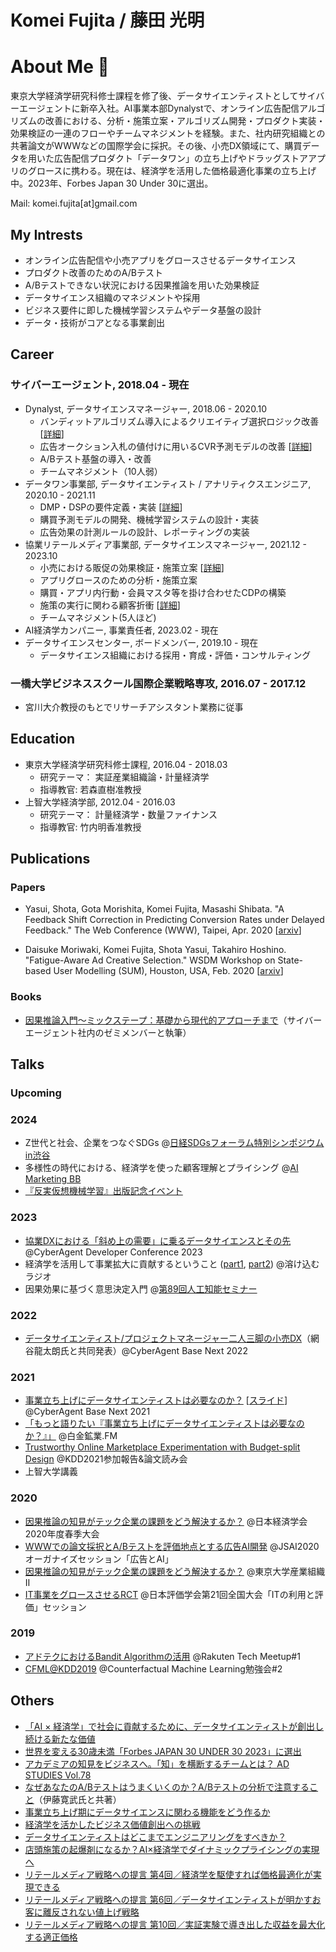 # Komei Fujita / 藤田 光明
# About Me 👋
東京大学経済学研究科修士課程を修了後、データサイエンティストとしてサイバーエージェントに新卒入社。AI事業本部Dynalystで、オンライン広告配信アルゴリズムの改善における、分析・施策立案・アルゴリズム開発・プロダクト実装・効果検証の一連のフローやチームマネジメントを経験。また、社内研究組織との共著論文がWWWなどの国際学会に採択。その後、小売DX領域にて、購買データを用いた広告配信プロダクト「データワン」の立ち上げやドラッグストアアプリのグロースに携わる。現在は、経済学を活用した価格最適化事業の立ち上げ中。2023年、Forbes Japan 30 Under 30に選出。

Mail: komei.fujita[at]gmail.com

## My Intrests
* オンライン広告配信や小売アプリをグロースさせるデータサイエンス
* プロダクト改善のためのA/Bテスト
* A/Bテストできない状況における因果推論を用いた効果検証
* データサイエンス組織のマネジメントや採用
* ビジネス要件に即した機械学習システムやデータ基盤の設計
* データ・技術がコアとなる事業創出

## Career
### サイバーエージェント, 2018.04 - 現在
* Dynalyst, データサイエンスマネージャー, 2018.06 - 2020.10
  * バンディットアルゴリズム導入によるクリエイティブ選択ロジック改善 [[詳細](https://speakerdeck.com/ko_fujita1/how-causal-inference-findings-solve-tech-companies-challenges)]
  * 広告オークション入札の値付けに用いるCVR予測モデルの改善 [[詳細](https://speakerdeck.com/ko_fujita1/www2020)]
  * A/Bテスト基盤の導入・改善
  * チームマネジメント（10人弱）
* データワン事業部, データサイエンティスト / アナリティクスエンジニア, 2020.10 - 2021.11
  * DMP・DSPの要件定義・実装 [[詳細](https://speakerdeck.com/ko_fujita1/how-data-scientists-can-help-startups)]
  * 購買予測モデルの開発、機械学習システムの設計・実装
  * 広告効果の計測ルールの設計、レポーティングの実装
* 協業リテールメディア事業部, データサイエンスマネージャー, 2021.12 - 2023.10
  * 小売における販促の効果検証・施策立案 [[詳細](https://ca-base-next.cyberagent.co.jp/2022/sessions/dx-data-science/)]
  * アプリグロースのための分析・施策立案
  * 購買・アプリ内行動・会員マスタ等を掛け合わせたCDPの構築
  * 施策の実行に関わる顧客折衝 [[詳細](https://cadc.cyberagent.co.jp/2023/sessions/ds-collaboration/)]
  * チームマネジメント(5人ほど)
* AI経済学カンパニー, 事業責任者, 2023.02 - 現在
* データサイエンスセンター, ボードメンバー, 2019.10 - 現在
  * データサイエンス組織における採用・育成・評価・コンサルティング


### 一橋大学ビジネススクール国際企業戦略専攻, 2016.07 - 2017.12
* 宮川大介教授のもとでリサーチアシスタント業務に従事

## Education
* 東京大学経済学研究科修士課程, 2016.04 - 2018.03
  * 研究テーマ： 実証産業組織論・計量経済学
  * 指導教官: 若森直樹准教授
* 上智大学経済学部, 2012.04 - 2016.03
  * 研究テーマ： 計量経済学・数量ファイナンス
  * 指導教官: 竹内明香准教授

## Publications
### Papers
* Yasui, Shota, Gota Morishita, Komei Fujita, Masashi Shibata. "A Feedback Shift Correction in Predicting Conversion Rates under Delayed Feedback." The Web Conference (WWW), Taipei, Apr. 2020
[[arxiv](https://arxiv.org/abs/2002.02068)]

* Daisuke Moriwaki, Komei Fujita, Shota Yasui, Takahiro Hoshino. "Fatigue-Aware Ad Creative Selection." WSDM Workshop on State-based User Modelling (SUM), Houston, USA, Feb. 2020
[[arxiv](https://arxiv.org/abs/1908.08936)]

### Books
* [因果推論入門〜ミックステープ：基礎から現代的アプローチまで](https://gihyo.jp/book/2023/978-4-297-13417-4)（サイバーエージェント社内のゼミメンバーと執筆）

## Talks
### Upcoming

### 2024
* Z世代と社会、企業をつなぐSDGs @[日経SDGsフォーラム特別シンポジウムin渋谷](https://events.nikkei.co.jp/64517/)
* 多様性の時代における、経済学を使った顧客理解とプライシング @[AI Marketing BB](https://web3bb2024.pivot-tokyo.com/program-aimarketing)
* [『反実仮想機械学習』出版記念イベント](https://cfml.connpass.com/event/313112/)

### 2023
* [協業DXにおける「斜め上の需要」に乗るデータサイエンスとその先](https://cadc.cyberagent.co.jp/2023/sessions/ds-collaboration/) @CyberAgent Developer Conference 2023
* 経済学を活用して事業拡大に貢献するということ ([part1](https://open.spotify.com/episode/1ZC43fxcqM2o8G8YBMnYh2?si=584638534eff4cc5), [part2](https://open.spotify.com/episode/4TjJ4aeUZoLJCqPCPNtEIl?si=3a3b4e2f1d464ad5)) @溶け込むラジオ
* 因果効果に基づく意思決定入門 @[第89回人工知能セミナー](https://www.ai-gakkai.or.jp/event/ai-seminar/no89_jsai_seminar/)

### 2022
* [データサイエンティスト/プロジェクトマネージャー二人三脚の小売DX](https://ca-base-next.cyberagent.co.jp/2022/sessions/dx-data-science/)（網谷龍太朗氏と共同発表）@CyberAgent Base Next 2022

### 2021
* [事業立ち上げにデータサイエンティストは必要なのか？](https://ca-base-next.cyberagent.co.jp/2021/sessions/start-up-and-data-science/) [[スライド](https://speakerdeck.com/ko_fujita1/how-data-scientists-can-help-startups)] @CyberAgent Base Next 2021
* [「もっと語りたい『事業立ち上げにデータサイエンティストは必要なのか？』」](https://shirokane-kougyou.github.io/episode/52) @白金鉱業.FM
 * [Trustworthy Online Marketplace Experimentation with Budget-split Design](https://speakerdeck.com/ko_fujita1/trustworthy-online-marketplace-experimentation-with-budget-split-design) @KDD2021参加報告&論文読み会
 * 上智大学講義

### 2020
* [因果推論の知見がテック企業の課題をどう解決するか？](https://speakerdeck.com/ko_fujita1/how-causal-inference-findings-solve-tech-companies-challenges) @日本経済学会 2020年度春季大会
* [WWWでの論文採択とA/Bテストを評価地点とする広告AI開発](https://speakerdeck.com/ko_fujita1/www2020) @JSAI2020 オーガナイズセッション「広告とAI」
* [因果推論の知見がテック企業の課題をどう解決するか？](https://speakerdeck.com/ko_fujita1/how-causal-inference-findings-solve-tech-companies-challenges-at-ut) @東京大学産業組織Ⅱ
* [IT事業をグロースさせるRCT](https://speakerdeck.com/ko_fujita1/how-to-grow-our-it-business-with-randomized-controlled-trials) @日本評価学会第21回全国大会「ITの利用と評価」セッション

### 2019
* [アドテクにおけるBandit Algorithmの活用](https://speakerdeck.com/ko_fujita1/adotekuniokerubandit-algorithmfalsehuo-yong) @Rakuten Tech Meetup#1
* [CFML@KDD2019](https://speakerdeck.com/ko_fujita1/cfml-at-kdd2019) @Counterfactual Machine Learning勉強会#2

## Others
* [「AI × 経済学」で社会に貢献するために、データサイエンティストが創出し続ける新たな価値](https://www.cyberagent.co.jp/way/list/detail/id=29349)
* [世界を変える30歳未満「Forbes JAPAN 30 UNDER 30 2023」に選出](https://www.cyberagent.co.jp/techinfo/news/detail/id=29259)
* [アカデミアの知見をビジネスへ。「知」を横断するチームとは？ AD STUDIES Vol.78](https://www.yhmf.jp/as/postnumber/vol_78_05.html)
* [なぜあなたのA/Bテストはうまくいくのか？A/Bテストの分析で注意すること](https://developers.cyberagent.co.jp/blog/archives/33310/)（伊藤寛武氏と共著）
* [事業立ち上げ期にデータサイエンスに関わる機能をどう作るか](https://developers.cyberagent.co.jp/blog/archives/29757/)
* [経済学を活かしたビジネス価値創出への挑戦](https://www.cyberagent.co.jp/way/features/list/detail/id=24754)
* [データサイエンティストはどこまでエンジニアリングをすべきか？](https://developers.cyberagent.co.jp/blog/archives/25162/)
* [店頭施策の起爆剤になるか？AI×経済学でダイナミックプライシングの実現へ](https://diamond-rm.net/promotion/pr/467160/)
* [リテールメディア戦略への提言 第4回／経済学を駆使すれば価格最適化が実現できる](https://gekiryu-online.jp/2023/11/146984)
* [リテールメディア戦略への提言 第6回／データサイエンティストが明かすお客に離反されない値上げ戦略](https://gekiryu-online.jp/2024/02/156876)
* [リテールメディア戦略への提言 第10回／実証実験で導き出した収益を最大化する適正価格](https://gekiryu-online.jp/2024/06/167961)

